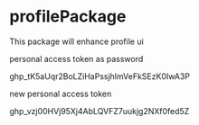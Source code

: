 # profilePackage
This package will enhance profile ui

personal access token as password 


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


new personal access token

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
